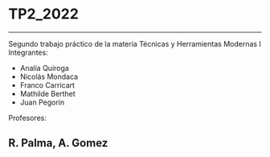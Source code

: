 # TP2_2022
<hr>
Segundo trabajo práctico de la materia Técnicas y Herramientas Modernas I
<br>
Integrantes:
<ul>
  <li>Analía Quiroga</li>
  <li>Nicolás Mondaca</li>
  <li>Franco Carricart</li>
  <li>Mathilde Berthet</li>
  <li>Juan Pegorin</li>
</ul>
Profesores:
<h2>R. Palma, A. Gomez </h2>

